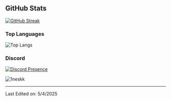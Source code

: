 ## GitHub Stats

[![GitHub Streak](http://github-readme-streak-stats.herokuapp.com?user=1neskk&theme=dark&hide_border=true)](https://git.io/streak-stats)

### Top Languages   
![Top Langs](https://github-readme-stats.vercel.app/api/top-langs/?username=1neskk&layout=compact&theme=dark&hide_border=true) 

### Discord
[![Discord Presence](https://lanyard.cnrad.dev/api/473698529303592960)](https://discord.com/users/473698529303592960)


<p align="left"> <img src="https://komarev.com/ghpvc/?username=1neskk&label=Profile%20views&color=0e75b6&style=flat" alt="1neskk" /> </p> 

------
Last Edited on: 5/4/2025
